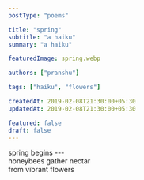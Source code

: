 ```yaml
---
postType: "poems"

title: "spring"
subtitle: "a haiku"
summary: "a haiku"

featuredImage: spring.webp

authors: ["pranshu"]

tags: ["haiku", "flowers"]

createdAt: 2019-02-08T21:30:00+05:30
updatedAt: 2019-02-08T21:30:00+05:30

featured: false
draft: false
---
```


spring begins ---  
honeybees gather nectar  
from vibrant flowers  
